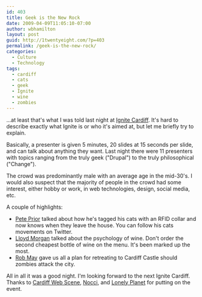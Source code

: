 ```yaml
---
id: 403
title: Geek is the New Rock
date: 2009-04-09T11:05:10-07:00
author: wbhamilton
layout: post
guid: http://1twentyeight.com/?p=403
permalink: /geek-is-the-new-rock/
categories:
  - Culture
  - Technology
tags:
  - cardiff
  - cats
  - geek
  - Ignite
  - wine
  - zombies
---
```

...at least that's what I was told last night at [Ignite Cardiff](http://ignite.oreilly.com/cardiff/). It's hard to describe exactly what Ignite is or who it's aimed at, but let me briefly try to explain.

Basically, a presenter is given 5 minutes, 20 slides at 15 seconds per slide, and can talk about anything they want. Last night there were 11 presenters with topics ranging from the truly geek ("Drupal") to the truly philosophical ("Change").

The crowd was predominantly male with an average age in the mid-30's. I would also suspect that the majority of people in the crowd had some interest, either hobby or work, in web technologies, design, social media, etc.

A couple of highlights:

  * [Pete Prior](http://nermal.org/) talked about how he's tagged his cats with an RFID collar and now knows when they leave the house. You can follow his cats movements on Twitter.
  * [Lloyd Morgan](http://www.lloydmorgan.co.uk/) talked about the psychology of wine. Don't order the second cheapest bottle of wine on the menu. It's been marked up the most.
  * [Rob May](http://cardiffzdl.blogspot.com/) gave us all a plan for retreating to Cardiff Castle should zombies attack the city.

All in all it was a good night. I'm looking forward to the next Ignite Cardiff. Thanks to [Cardiff Web Scene](http://www.cardiffwebscene.com/), [Nocci](http://noccinet.com/), and [Lonely Planet](http://www.lonelyplanet.com/) for putting on the event.
